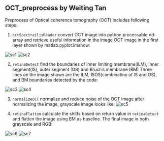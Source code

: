 ## OCT_preprocess by Weiting Tan
Preprocess of Optical coherence tomography (OCT) includes following steps:
1. <code>octSpectrailisReader</code> convert OCT image into python processable nd-array and retrieve useful information in the image
OCT image in the first layer shown by matlab.pyplot.imshow:

![sc1](https://user-images.githubusercontent.com/43892072/58902191-9e613100-86d0-11e9-9951-4d41216586b4.png)
![sc2](https://user-images.githubusercontent.com/43892072/58902221-b33dc480-86d0-11e9-99ce-b78633f5400f.png)

2. <code>retinaDetect</code> find the boundaries of inner limiting membrane(ILM), inner segment(IS), outer segment (OS)
and Bruch’s membrane (BM)
Three lines on the image shown are the ILM, ISOS(combinatino of IS and OS), and BM boundaries detected by the code:

![sc3](https://user-images.githubusercontent.com/43892072/58902329-e08a7280-86d0-11e9-99fc-f4ec1f27bd7b.png)
![sc4](https://user-images.githubusercontent.com/43892072/58902349-eb450780-86d0-11e9-9457-86a5227ba369.png)

3. <code>normalizeOCT</code> normalize and reduce noise of the OCT image
after normalizing the image, grayscale image looks like:
![sc5](https://user-images.githubusercontent.com/43892072/58902386-0152c800-86d1-11e9-81b0-e6aa9e276fa0.png)

4. <code>retinaFlatten</code> calculate the shitfs based on return value in <code>retinaDetect</code> and flatten the image using
BM as baseline.
The final image in both grayscale and RGB:

![sc6](https://user-images.githubusercontent.com/43892072/58902481-2ba48580-86d1-11e9-9042-aa41c5dcda2d.png)
![sc7](https://user-images.githubusercontent.com/43892072/58902490-30693980-86d1-11e9-90ea-b35668c9c46b.png)


